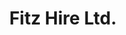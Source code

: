 ---
title: "Fitz Hire Ltd."
address: "Belturbet Business Park, Belturbet, Cavan"
tel: "+353 (0)49 952 2866"
county: "Cavan"
category: "Cycling"
type: "Content"
lat: "54.099998474121094"
lng: "-7.449999809265137"
---